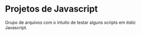 # Projetos de Javascript
Grupo de arquivos com o intuito de testar alguns scripts em *italic* Javascript.
